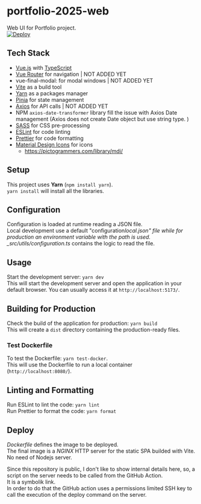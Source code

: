 # portfolio-2025-web

Web UI for Portfolio project.  
[![Deploy](https://github.com/alex-piccione/portfolio-2025-web/actions/workflows/deploy.yml/badge.svg)](https://github.com/alex-piccione/portfolio-2025-web/actions/workflows/deploy.yml)

## Tech Stack

- [Vue.js](https://vuejs.org/) with [TypeScript](https://www.typescriptlang.org/)
- [Vue Router](https://router.vuejs.org/) for navigation | NOT ADDED YET
- vue-final-modal: for modal windows | NOT ADDED YET
- [Vite](https://vitejs.dev/) as a build tool
- [Yarn](https://yarnpkg.com/) as a packages manager
- [Pinia](https://pinia.vuejs.org/) for state management
- [Axios](https://axios-http.com/) for API calls | NOT ADDED YET
- NPM `axios-date-transformer` library fill the issue with Axios Date management (Axios does not create Date object but use string type. )
- [SASS](https://sass-lang.com/) for CSS pre-processing
- [ESLint](https://eslint.org/) for code linting
- [Prettier](https://prettier.io/) for code formatting
- [Material Design Icons](https://pictogrammers.com/docs/library/mdi/getting-started/vuejs/) for icons
  - https://pictogrammers.com/library/mdi/

## Setup

This project uses **Yarn** (`npm install yarn`).  
`yarn install` will install all the libraries.

## Configuration

Configuration is loaded at runtime reading a JSON file.  
Local development use a default "configuration*local.json" file while for production an environment variable with the path is used.  
\_src/utils/configuration.ts* contains the logic to read the file.

## Usage

Start the development server: `yarn dev`  
This will start the development server and open the application in your default browser. You can usually access it at `http://localhost:5173/`.

## Building for Production

Check the build of the application for production: `yarn build`  
This will create a `dist` directory containing the production-ready files.

### Test Dockerfile

To test the Dockerfile: `yarn test-docker`.  
This will use the Dockerfile to run a local container (`http://localhost:8080/`).

## Linting and Formatting

Run ESLint to lint the code: `yarn lint`  
Run Prettier to format the code: `yarn format`

## Deploy

_Dockerfile_ defines the image to be deployed.  
The final image is a _NGINX_ HTTP server for the static SPA builded with Vite.  
No need of Nodejs server.

Since this repository is public, I don't like to show internal details here,
so, a script on the server needs to be called from the GitHub Action.  
It is a symbolik link.  
In order to do that the GitHub action uses a permissions limited SSH key to call the execution of the deploy command on the server.
